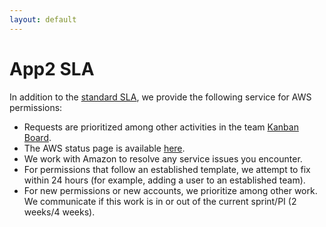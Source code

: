 ```yaml
---
layout: default
---
```

# App2 SLA

In addition to the [standard SLA](./quantum.md), we provide the following service for AWS permissions:

* Requests are prioritized among other activities in the team [Kanban Board](https://jira.cso-hp.com/secure/RapidBoard.jspa?rapidView=608).
* The AWS status page is available [here](https://status.aws.amazon.com/).
* We work with Amazon to resolve any service issues you encounter.
* For permissions that follow an established template, we attempt to fix within 24 hours (for example, adding a user to an established team).
* For new permissions or new accounts, we prioritize among other work. We communicate if this work is in or out of the current sprint/PI (2 weeks/4 weeks).
